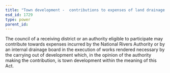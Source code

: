 ```yaml
---
title: "Town development -  contributions to expenses of land drainage works"
esd_id: 1729
type: power
parent_id:  
---
```


The council of a receiving district or an authority eligible to participate may contribute towards expenses incurred by the National Rivers Authority or by an internal drainage board in the execution of works rendered necessary by the carrying out of development which, in the opinion of the authority making the contribution, is town development within the meaning of this Act.

